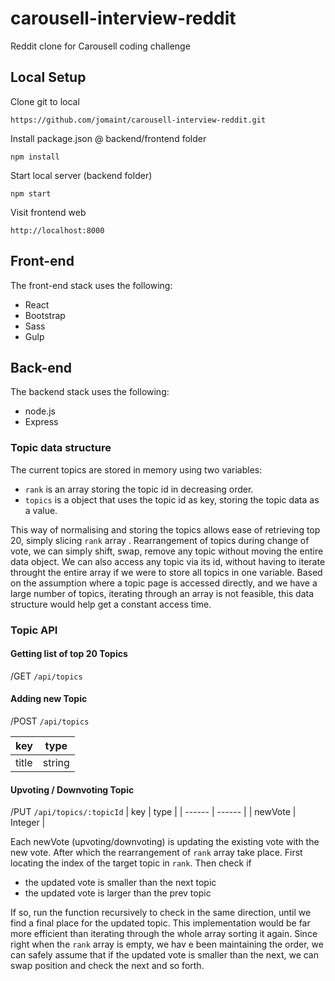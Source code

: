 # carousell-interview-reddit
Reddit clone for Carousell coding challenge

## Local Setup
Clone git to local
```
https://github.com/jomaint/carousell-interview-reddit.git
```

Install package.json @ backend/frontend folder
```
npm install
```

Start local server (backend folder)
```
npm start
```  

Visit frontend web
```
http://localhost:8000
```

## Front-end
The front-end stack uses the following:
- React
- Bootstrap
- Sass
- Gulp


## Back-end
The backend stack uses the following:
- node.js
- Express

### Topic data structure
The current topics are stored in memory using two variables:
- `rank` is an array storing the topic id in decreasing order.
- `topics` is a object that uses the topic id as key, storing the topic data as a value.

This way of normalising and storing the topics allows ease of retrieving top 20, simply slicing `rank` array . Rearrangement of topics during change of vote, we can simply shift, swap, remove any topic without moving the entire data object. We can also access any topic via its id, without having to iterate throught the entire array if we were to store all topics in one variable. Based on the assumption where a topic page is accessed directly, and we have a large number of topics, iterating through an array is not feasible, this data structure would help get a constant access time.

### Topic API
#### Getting list of top 20 Topics
/GET `/api/topics`
#### Adding new Topic
/POST `/api/topics`

| key | type |
| ------ | ------ |
| title | string |
#### Upvoting / Downvoting  Topic
/PUT `/api/topics/:topicId`
| key | type |
| ------ | ------ |
| newVote | Integer |

Each newVote (upvoting/downvoting) is updating the existing vote with the new vote.
After which the rearrangement of `rank` array take place. First locating the index of the target topic in `rank`.
Then check if
- the updated vote is smaller than the next topic
- the updated vote is larger than the prev topic

If so, run the function recursively to check in the same direction, until we find a final place for the updated topic. This implementation would be far more efficient than iterating through the whole array sorting it again. Since right when the `rank` array is empty, we hav e been maintaining the order, we can safely assume that if the updated vote is smaller than the next, we can swap position and check the next and so forth.
